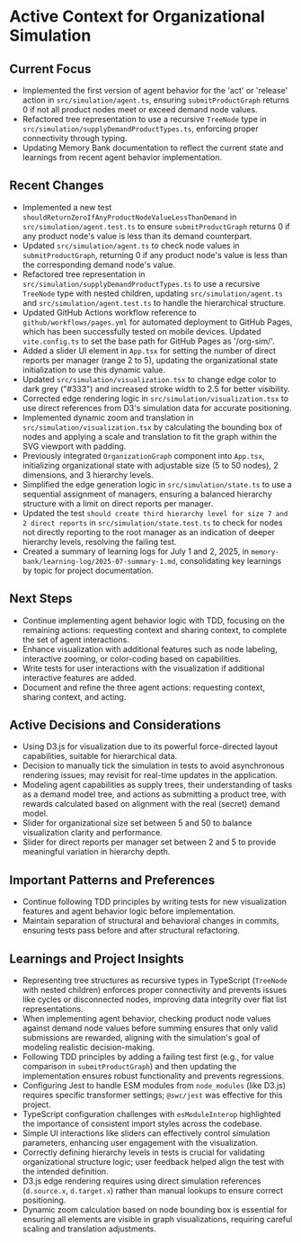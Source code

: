 # Active Context for Organizational Simulation

## Current Focus
- Implemented the first version of agent behavior for the 'act' or 'release' action in `src/simulation/agent.ts`, ensuring `submitProductGraph` returns 0 if not all product nodes meet or exceed demand node values.
- Refactored tree representation to use a recursive `TreeNode` type in `src/simulation/supplyDemandProductTypes.ts`, enforcing proper connectivity through typing.
- Updating Memory Bank documentation to reflect the current state and learnings from recent agent behavior implementation.

## Recent Changes
- Implemented a new test `shouldReturnZeroIfAnyProductNodeValueLessThanDemand` in `src/simulation/agent.test.ts` to ensure `submitProductGraph` returns 0 if any product node's value is less than its demand counterpart.
- Updated `src/simulation/agent.ts` to check node values in `submitProductGraph`, returning 0 if any product node's value is less than the corresponding demand node's value.
- Refactored tree representation in `src/simulation/supplyDemandProductTypes.ts` to use a recursive `TreeNode` type with nested children, updating `src/simulation/agent.ts` and `src/simulation/agent.test.ts` to handle the hierarchical structure.
- Updated GitHub Actions workflow reference to `github/workflows/pages.yml` for automated deployment to GitHub Pages, which has been successfully tested on mobile devices. Updated `vite.config.ts` to set the base path for GitHub Pages as '/org-sim/'.
- Added a slider UI element in `App.tsx` for setting the number of direct reports per manager (range 2 to 5), updating the organizational state initialization to use this dynamic value.
- Updated `src/simulation/visualization.tsx` to change edge color to dark grey ("#333") and increased stroke width to 2.5 for better visibility.
- Corrected edge rendering logic in `src/simulation/visualization.tsx` to use direct references from D3's simulation data for accurate positioning.
- Implemented dynamic zoom and translation in `src/simulation/visualization.tsx` by calculating the bounding box of nodes and applying a scale and translation to fit the graph within the SVG viewport with padding.
- Previously integrated `OrganizationGraph` component into `App.tsx`, initializing organizational state with adjustable size (5 to 50 nodes), 2 dimensions, and 3 hierarchy levels.
- Simplified the edge generation logic in `src/simulation/state.ts` to use a sequential assignment of managers, ensuring a balanced hierarchy structure with a limit on direct reports per manager.
- Updated the test `should create third hierarchy level for size 7 and 2 direct reports` in `src/simulation/state.test.ts` to check for nodes not directly reporting to the root manager as an indication of deeper hierarchy levels, resolving the failing test.
- Created a summary of learning logs for July 1 and 2, 2025, in `memory-bank/learning-log/2025-07-summary-1.md`, consolidating key learnings by topic for project documentation.

## Next Steps
- Continue implementing agent behavior logic with TDD, focusing on the remaining actions: requesting context and sharing context, to complete the set of agent interactions.
- Enhance visualization with additional features such as node labeling, interactive zooming, or color-coding based on capabilities.
- Write tests for user interactions with the visualization if additional interactive features are added.
- Document and refine the three agent actions: requesting context, sharing context, and acting.

## Active Decisions and Considerations
- Using D3.js for visualization due to its powerful force-directed layout capabilities, suitable for hierarchical data.
- Decision to manually tick the simulation in tests to avoid asynchronous rendering issues; may revisit for real-time updates in the application.
- Modeling agent capabilities as supply trees, their understanding of tasks as a demand model tree, and actions as submitting a product tree, with rewards calculated based on alignment with the real (secret) demand model.
- Slider for organizational size set between 5 and 50 to balance visualization clarity and performance.
- Slider for direct reports per manager set between 2 and 5 to provide meaningful variation in hierarchy depth.

## Important Patterns and Preferences
- Continue following TDD principles by writing tests for new visualization features and agent behavior logic before implementation.
- Maintain separation of structural and behavioral changes in commits, ensuring tests pass before and after structural refactoring.

## Learnings and Project Insights
- Representing tree structures as recursive types in TypeScript (`TreeNode` with nested children) enforces proper connectivity and prevents issues like cycles or disconnected nodes, improving data integrity over flat list representations.
- When implementing agent behavior, checking product node values against demand node values before summing ensures that only valid submissions are rewarded, aligning with the simulation's goal of modeling realistic decision-making.
- Following TDD principles by adding a failing test first (e.g., for value comparison in `submitProductGraph`) and then updating the implementation ensures robust functionality and prevents regressions.
- Configuring Jest to handle ESM modules from `node_modules` (like D3.js) requires specific transformer settings; `@swc/jest` was effective for this project.
- TypeScript configuration challenges with `esModuleInterop` highlighted the importance of consistent import styles across the codebase.
- Simple UI interactions like sliders can effectively control simulation parameters, enhancing user engagement with the visualization.
- Correctly defining hierarchy levels in tests is crucial for validating organizational structure logic; user feedback helped align the test with the intended definition.
- D3.js edge rendering requires using direct simulation references (`d.source.x`, `d.target.x`) rather than manual lookups to ensure correct positioning.
- Dynamic zoom calculation based on node bounding box is essential for ensuring all elements are visible in graph visualizations, requiring careful scaling and translation adjustments.
